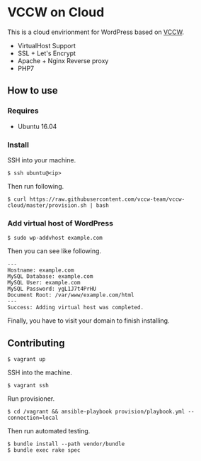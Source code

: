 # VCCW on Cloud

This is a cloud envirionment for WordPress based on [VCCW](http://vccw.cc/).

* VirtualHost Support
* SSL + Let's Encrypt
* Apache + Nginx Reverse proxy
* PHP7

## How to use

### Requires

* Ubuntu 16.04

### Install

SSH into your machine.

```
$ ssh ubuntu@<ip>
```

Then run following.

```
$ curl https://raw.githubusercontent.com/vccw-team/vccw-cloud/master/provision.sh | bash
```

### Add virtual host of WordPress

```
$ sudo wp-addvhost example.com
```

Then you can see like following.

```
---
Hostname: example.com
MySQL Database: example.com
MySQL User: example.com
MySQL Password: ygL1J7t4PrHU
Document Root: /var/www/example.com/html
---
Success: Adding virtual host was completed.
```

Finally, you have to visit your domain to finish installing.

## Contributing

```
$ vagrant up
```

SSH into the machine.

```
$ vagrant ssh
```

Run provisioner.

```
$ cd /vagrant && ansible-playbook provision/playbook.yml --connection=local
```

Then run automated testing.

```
$ bundle install --path vendor/bundle
$ bundle exec rake spec
```
